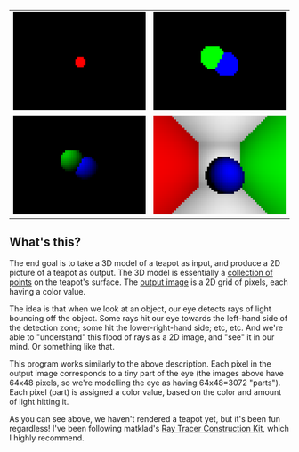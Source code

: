 |   |   |
|---|---|
|![red-circle](readme-images/red-circle.png) | ![two-spheres](readme-images/two-spheres.png)|
|![light-source](readme-images/light-source.png) | ![planes](readme-images/planes.png)|

## What's this?

The end goal is to take a 3D model of a teapot as input, and produce a 2D picture of a teapot as output. The 3D model is essentially a [collection of points](https://graphics.stanford.edu/courses/cs148-10-summer/as3/code/as3/teapot.obj) on the teapot's surface. The [output image](https://user-images.githubusercontent.com/1711539/194287665-05583649-dcb0-4014-82b9-424f945e19a4.png) is a 2D grid of pixels, each having a color value.

The idea is that when we look at an object, our eye detects rays of light bouncing off the object. Some rays hit our eye towards the left-hand side of the detection zone; some hit the lower-right-hand side; etc, etc. And we're able to "understand" this flood of rays as a 2D image, and "see" it in our mind. Or something like that.

This program works similarly to the above description. Each pixel in the output image corresponds to a tiny part of the eye (the images above have 64x48 pixels, so we're modelling the eye as having 64x48=3072 "parts"). Each pixel (part) is assigned a color value, based on the color and amount of light hitting it.

As you can see above, we haven't rendered a teapot yet, but it's been fun regardless! I've been following matklad's [Ray Tracer Construction Kit](https://matklad.github.io/2022/12/31/raytracer-construction-kit.html), which I highly recommend.
